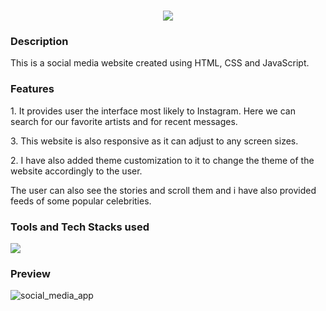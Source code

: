 <h1 align="center">
  <img src="https://readme-typing-svg.herokuapp.com/?font=Righteous&size=35&center=true&vCenter=true&width=700&height=70&duration=4000&lines=Socialshots+A+Social+Media+Application" />
</h1>

<h3>Description</h3>
<p>This is a social media website created using HTML, CSS and JavaScript. </p>
   
<h3>Features</h3>
<p>1. It provides user the interface most likely to Instagram. Here we can search for our favorite artists and for recent messages. </p>
<p>3. This website is also responsive as it can adjust to any screen sizes. </p>
<p>2. I have also added theme customization to it to change the theme of the website accordingly to the user. </p>
<p>The user can also see the stories and scroll them and i have also provided feeds of some popular celebrities.</p>

<h3>Tools and Tech Stacks used</h3>
<img src="https://skillicons.dev/icons?i=html,javascript,css,vscode,github" />

<h3>Preview</h3>

![social_media_app](https://github.com/user-attachments/assets/dc9814c0-6998-46c1-8cfa-fef6b3c9df2e)


